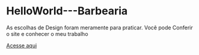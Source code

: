 # HelloWorld---Barbearia
As escolhas de Design foram meramente para praticar. Você pode Conferir o site e conhecer o meu trabalho

[Acesse aqui](https://gusrot.github.io/HelloWorld---Barbearia/)


